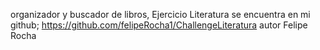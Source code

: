 organizador y buscador de libros, Ejercicio Literatura se encuentra en mi github; https://github.com/felipeRocha1/ChallengeLiteratura autor Felipe Rocha
